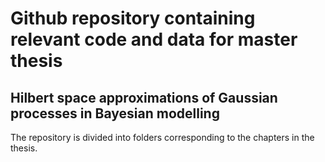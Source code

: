 # Github repository containing relevant code and data for master thesis
## Hilbert space approximations of Gaussian processes in Bayesian modelling 

The repository is divided into folders corresponding to the chapters in the thesis. 
